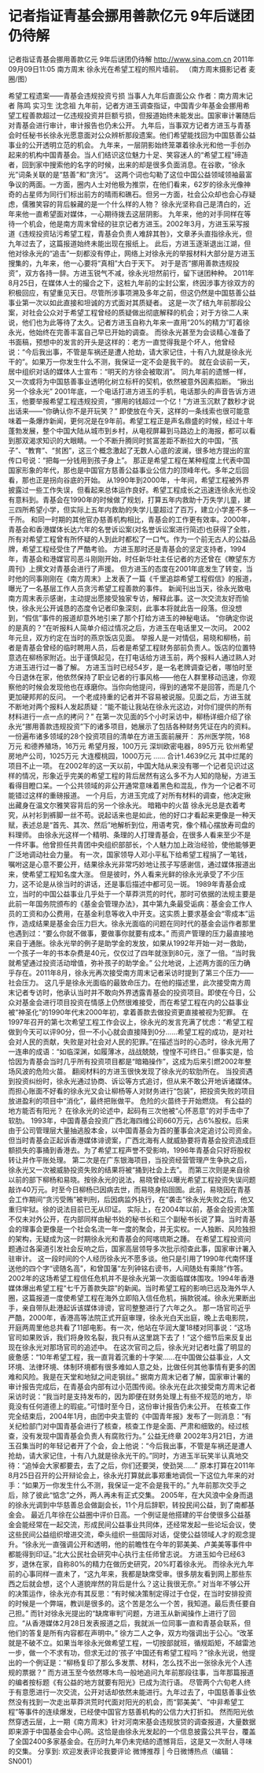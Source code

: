 # 记者指证青基会挪用善款亿元 9年后谜团仍待解

记者指证青基会挪用善款亿元 9年后谜团仍待解
http://www.sina.com.cn  2011年09月09日11:05  南方周末
徐永光在希望工程的照片墙前。 （南方周末摄影记者 麦圈/图）

希望工程遗案——青基会违规投资亏损 当事人九年后直面公众
作者：南方周末记者 陈鸣 实习生 沈念祖
九年前，记者方进玉调查指证，中国青少年基金会挪用希望工程善款超过一亿违规投资并巨额亏损，但报道始终未能发出。国家审计署随后对青基会进行审计，审计报告也仍未公开。
九年后，当事双方记者方进玉与青基会时任秘书长徐永光愿意面对公众辨析那段遗案。他们希望能找回为中国慈善公益事业的公开透明立范的机会。
九年来，一层阴影始终笼罩着徐永光和他一手创办起来的机构中国青基会。当人们结识这位魅力十足、笑容迷人的“希望工程”缔造者，回到家中搜索他的名字的时候，出来的却是很多负面消息。在谷歌，“徐永光”词条关联的是“慈善”和“贪污”。
这两个词也勾勒了这位中国公益领域领袖最富争议的两面。一方面，圈内人士对他极为推崇，在他们看来，62岁的徐永光像神奇的占星师为同行们标出前方的晴雨和礁石。但另一方面，社会公众却也会心存疑虑，儒雅笑容的背后躲藏的是一个什么样的人物？
徐永光坚称自己是清白的，近年来他一直希望面对媒体，一心期待拨去这层阴影。
九年来，他的对手同样在等待一个机会，他是南方周末曾经的驻京记者方进玉。2002年3月，方进玉采写报道《违规投资玷污希望工程，青基会负责人难辞其咎》，文章矛头直指徐永光，但九年过去了，这篇报道始终未能出现在报纸上。
此后，方进玉逐渐退出江湖，但他对徐永光的“追击”一刻都没有停止，网络上对徐永光的举报材料大部分是方进玉搜集的，九年来，他一心要将“真相”大白于天下。
对于是否“挪用善款违规投资”，双方各持一辞。方进玉锐气不减，徐永光坦然前行，留下谜团种种。
2011年8月25日，在媒体人士的撮合之下，这桩九年前的尘封公案，终因涉事方徐双方的积极回应，有望重见天日。尽管所涉事项溯及多年之前，但这仍然是中国慈善公益事业第一次以如此直接和坦诚的方式面对其质疑者。
这是一次了结九年前那段公案，对社会公众对于希望工程曾经的质疑做出彻底解释的机会；对于方徐二人来说，他们也为此等待了太久。记者方进玉自称九年来一直用“20%的精力”盯着徐永光，他始终在完善丰富自己早已开始的调查。
而徐永光甚至为会谈精心准备了书面稿，预想中的发言的开头是这样的：老方一直觉得我是个坏人，他曾经说：“今后我出事，不管是车祸还是遭人抢劫，请大家记住，十有八九就是徐永光干的”。如果万一你发生什么不测，我保证一定不会是我干的。
就在会谈前一天，居中组织对话的媒体人士宣布：“明天的方徐会被取消”。
同九年前的遗憾一样，又一次或将为中国慈善事业透明化树立标杆的契机，依然被意外因素掐断。
“揪出另一个徐永光”
2001年底，一个电话打进方进玉的手机，电话那头的声音告诉方进玉，他要举报希望工程违规投资，“挪用的钱超过一个亿！”方进玉沉默了数秒才说出话来——“你确认你不是开玩笑？”
即使放在今天，这样的一条线索也很可能意味着一条爆炸新闻，更何况是在9年前。希望工程正是声名鼎盛的时候，经过十年蓬勃发展，整个中国大陆从城市到乡村，从电视屏幕到马路边上的海报，都可以看到那双渴求知识的大眼睛。一个不断升腾同时贫富差距不断拉大的中国，“孩子”、“教育”、“贫困”，这三个概念激起了无数人心底的波澜，很多地方提出的宣传口号说：“把每一分钱用到孩子身上”。
那正是希望工程在某种程度上代表中国国家形象的年代，那也是中国官方慈善公益事业公信力的顶峰年代。多年之后回看，那也正是拐向谷底的开始。
从1990年到2000年，十年间，希望工程被外界披露过一些工作失误，但看起来总体运作良好。希望工程成长之迅速连徐永光也没有意料到。青基会在1990年的时候做了规划，打算五年内救助十万失学儿童，建三四所希望小学，但实际上五年内救助的失学儿童超过了百万，建立小学差不多一千所。
和同一时期的其他官办慈善机构相比，青基会的工作更有效率。2000年，青基会和香港媒体长达六年的名誉诉讼案(对名誉诉讼案进行简述)也获得了全胜，所有对希望工程曾有所怀疑的人到此时都松了一口气。作为一个前无古人的公益品牌，希望工程经受住了严酷考验。
方进玉那时还是青基会的坚定支持者，1994年，青基会和港媒官司恶斗刚刚开始，时任新华社主任记者的方还曾在《瞭望东方周刊》上撰文对青基会进行了声援。
但方进玉的态度在2001年底发生了转变，当时他的同事刚刚在《南方周末》上发表了一篇《千里追踪希望工程假信》的报道，曝光了一名基层工作人员贪污希望工程善款的事件。
新闻刊出当天，徐永光致电南方周末表示感谢，主动提出愿接受独家专访，解释此事。这一次交流友好而愉快，徐永光公开诚恳的态度令记者印象深刻，此事本将就此告一段落。但没想到，“假信”事件的报道却意外地引来了那个打给方进玉的神秘电话。
“你确定你说的是真的？”在听报料人简单介绍过情况之后，方进玉在电话里又一次问。
2002年元旦，双方约定在当时的燕京饭店见面。
举报人是一对情侣，易晓和柳杨，前者是青基会曾经的临时聘用人员，后者是希望工程财务部前负责人。饭店的位置特意选在柳杨家附近。出于谨慎起见，在打电话给方进玉前，两个报料人通过熟人对方进玉进行过一番了解。
方进玉当时已经54岁，是一名老牌调查记者，哪怕时至今日退休在家，他依然保持了职业记者的行事风格——他在人群里移动迅速，你观察他的时候会发现他也在琢磨你。当你向他提问，得到的通常不是回答，而是几个更加硬邦邦的反问。
一个老成持重的记者并不容易被说服。见面之后，方进玉就不断地对两个报料人发起质疑：“能不能让我站在徐永光这边，对你们提供的所有材料进行一点一点的拷问？”
在第一次见面的5个小时采访中，柳杨详细介绍了徐永光“挪用善款违规投资”下的诸多项目，她展示了包括各种财务凭证在内的资料。一份遍布诸多领域的28个投资项目的清单在方进玉面前展开：
苏州医学院，168万元
和德养殖场，16万元
希望月报，100万元
深圳欧密电器，895万元
钦州希望房地产公司，1025万元
大连樱桃园，1000万元
……
合计1.4639亿元
其中烂尾的项目不止一项。
在2002年的这一天以前，中国大陆从来没有哪一个记者见识过这样的情况，形象近乎完美的希望工程的背后居然有这么多不为人知的隐秘，方进玉看得目瞪口呆。一个公共领域的非公开通常意味着黑色和混乱，作为一个记者不可能错过这样的重磅报道。
一个月后，方进玉完成了对所有材料的调查，他决定揪出藏身在温文尔雅笑容背后的另一个徐永光。
暗箱中的火苗
徐永光总是衣着考究，从衬衫到裤脚一丝不苟。说起话来也是如此，他的好口才看起来更像是一种天赋，表述总是“首先、其次、然后”地解析到位，用语考究，像个精心摆放寿司盘的料理师。
由徐永光这样一个精明、条理的人打理青基会，在很多人看来至少不是一件坏事。他曾担任共青团中央组织部部长，个人魅力加上政治经验，使他能够更广泛地调动社会力量。
有一次，国家领导人邓小平私下给希望工程捐了一笔钱，嘱咐这是心意不要公开，结果徐永光非常巧妙地让孩子写感谢信，通过媒体报道出来，使希望工程知名度大涨。
但是彼时，外人看来光鲜的徐永光承受了不少压力，这不论是从徐当时的讲话，还是事后描述中都可见一斑。
1989年青基会成立，当时的中国公益事业几乎处于一个草莽洪荒的时代，那时可依据的法规主要是此前一年国务院颁布的《基金会管理办法》，其中第九条最受诟病：基金会工作人员的工资和办公费用，在基金利息等收入中开支。这实质上要求基金会“零成本”运作，造成结果是基金会压力巨大。徐永光面临的问题在同时代的基金会运作者那里也遇到过：“要么你就不做事，要做事你就要有成本。”
而资产管理的压力最直接地来自于通胀。徐永光举的例子是助学金的发放，如果从1992年开始一对一救助，一个孩子一年的书本杂费是40元，仅仅过了四年就涨到80元，涨了一倍。“当时我就希望通过投资活动增值，弥补孩子的助学金。”
公允地说，上述两方面的压力确乎存在。2011年8月，徐永光再次接受南方周末记者采访时提到了第三个压力——社会压力。
这几乎是徐永光面临的最致命压力。在他的描述里，此次接受南方周末记者专访时，他承认当时并不敢向外界透露青基会的投资项目。即使在今日，公众对基金会进行项目投资在情感上仍然很难接受，而在希望工程在内的公益事业被“神圣化”的1990年代末2000年初，拿着善款去做投资更直接被视为犯罪。
在1997年召开的第七次希望工程工作会议上，徐永光的发言充满了忧虑：“希望工程做到今天可以评90分，但一不小心就会直接降到0分……希望工程的成功，是对社会对人民的贡献，失败是对社会对人民的犯罪。”在描述当时的心态时，徐永光用了一连串的成语：“如临深渊，如履薄冰，战战兢兢，惶惶不可终日。”
但事实是，恰恰因为青基会当时几乎所有投资项目都是“暗箱操作”，这成为后来引燃2002年整场风波的危险火苗。
翻阅材料的方进玉很快发现了徐永光的软肋所在。
当投资遇到投资纠纷时，徐永光通过协商、诉讼等方式追讨，但从来不敢公开地诉诸媒体。而担心账面不好看的徐永光又会让柳杨等人对财务进行“包装”，把投资失败的项目放进盈利的项目中“消化”，最终把账做平。
危险的火苗终于开始燃烧。
有公益的地方能否有阳光？
在徐永光的论述中，起码有三次他被“心怀恶意”的对手击中了软肋。
1993年，中国青基会投资广西北海四维公司660万元，占6%股权。后来由于公司管理层大量抽逃股本金，以中国青基会为首的董事会决定追讨公司资金。但当时青基会正起诉香港媒体诽谤案，广西北海有人就威胁要将青基会投资造成巨额损失的事捅到香港去。为了希望工程声誉不受影响，1996年青基会只好将股权转让并作平账处理。
第二次是在广东银海项目，当投资经营管理产生争执之后，徐永光又一次被威胁投资失败的结果将被“捅到社会上去”。
而第三次则是来自徐以前的部下柳杨和易晓。按徐永光的说法，易晓曾经以曝光希望工程投资失误问题敲诈40万元。时至今日柳杨已因病去世，而易晓身陷囹圄。此前，易晓因在青基会工作期间“贪污受贿”被判刑，后因病监外执行，在“袭击”徐永光失败之后，他又重归牢狱。徐的说法目前已无从印证。
实际上，在2004年以前，基金会投资决策不仅未对外公开，在内部同样由秘书处的秘书长和三个副秘书长说了算。当时青基会的理事会更像是一个社会名流一年一度的聚会，并无实权。一人独断、风险独担的架构，无疑成为这一时期徐永光和青基会的阿喀琉斯之踵。
在希望工程投资问题通过各渠道引发社会反响之后，国家高层领导多次批示彻查此事，国家审计署入驻审计。
这一段时间的个人经历徐永光不愿多谈。他只是引用了1990年代南怀瑾送他的四个字“谤随名高”，和曾国藩“左列钟铭右谤书，人间随处有乘除”作答。
2002年的这场希望工程信任危机并不是徐永光第一次面临媒体围攻。1994年香港媒体爆出希望工程“七千万善款失踪”的新闻。当时希望工程的影响已远及海外华人圈，这篇报道一度使希望工程在海外立即陷入信任危机，捐款锐减。徐永光果断出手，亲自带队赴港起诉该媒体诽谤，官司整整进行了六年之久。
那一场官司近乎严酷，2000年，香港高等法院正式开庭审理，徐永光白天出庭，晚上去电影院，开庭两周里他总共看了11部电影。有一次，他站在华润大厦18楼对同事说：“这场官司如果败诉，我们将身败名裂，我只有从这里跳下去了！”这个细节后来反复出现在徐永光对那场官司的追述中。
在这次官司之后，徐永光对记者吐露了明显的疲惫感：“10年希望工程，我一直背着沉重的十字架……在中国做公益事业，人文环境、法律环境、体制环境都有很多难如人意之处，比做任何其他事情有更多的困难和风险。我是在天堂和地狱之间走钢丝。”
据南方周末记者了解，国家审计署的审计报告完成后，在青基会内部有过小范围传阅。徐永光在此次接受南方周末记者采访时说：“我当时是支持发布的，因为即便在财务处理上有些不规范的地方，毕竟没有任何道德上的瑕疵。”可惜时至今日，这份审计报告仍未公开。
在核查工作完全结束后，2004年1月，由团中央主管的《中国青年报》发布了一则消息：“有关纪检部门对中国青基会进行了核查，核查工作是全面、严肃和细致的。经过核查，没有发现中国青基会负责人有腐败行为。”
公益无终章
2002年3月21日，方进玉召集当时的年轻记者开了个会，会上他说：“今后我出事，不管是车祸还是遭人抢劫，请大家记住，十有八九就是徐永光干的。”同时，方进玉半玩笑半认真地交待：“追悼会大家都要去，去了之后，你们还要哭，使劲哭……”
原本打算在2011年8月25日召开的公开辩论会上，徐永光打算就此事郑重地调侃一下这位九年来的对手：“如果万一你发生什么不测，我保证一定不会是我干的。”
九年前那次交手之后，除了彼此“惦念”之外，两人再未有正式交集。
2005年，在大风浪中全身而退的徐永光调到中华慈善总会做副会长，11个月后辞职，转投民间公益，到了南都基金会。
最近几年徐在公益圈中评价日高。一个例证是他搭建的平台使很多公益基金会能经常在一起交流，形成民间公益事业共同体，还经常发起一些论坛会议，使这些民间公益组织增进交流，牵头组织一些国际对话，促使公益领域人才的观念提升。“徐永光一直强调公开和透明，他的前瞻性在今年的郭美美、卢美美等事件中都能得到印证。”北大公民社会研究中心执行主任师曾志说。
方进玉如今已经63岁，退休在家，自称80%的精力在做历史研究，20%盯着徐永光。
而徐永光九年前的心事同样一直未了，“这九年来，我都是缺席受审。很多朋友看到网上那些东西之后就会想，这个人道貌岸然的背后是什么？这让我很无奈。”
对当年不够公开的决策运作，徐永光亦有其反思：“有时候决策制定得过于仓促，在当时安排投资的时候是一个弊端，教训是很多的。这个苦是怎么一个苦，我知道。最后责任要自己担。”
而针对徐永光提出的“缺席审判”问题，方进玉从新闻操作上进行了回应。“从香港媒体2月28日发表报道之后，我就派一位同事一直和青基会联系，但他们的答复是所有内容都在声明中。”
徐方二人之争，双方均强调出于公心。“改革就是不破不立。如果当年徐永光做希望工程，一切按部就班，循规蹈矩，不越雷池一步，做一个不求有功，但求无过的‘孩子’中国还有希望工程吗？”徐永光说，他提出的一个例证是：“柳杨复印了那么多发票、材料，怎么找不出一张徐永光个人违规的票据？”
而方进玉至今依然啄木鸟一般地追问九年前那段往事，当年那篇报道的编者按标题《有公益的地方就要有阳光》已成为流行语。
尽管两个六旬老人终于有意愿进行一次交流，公开对话却依然未能进行。九年过去了，中国慈善事业依然没有找到一次走出草莽洪荒时代面对阳光的机会，而“郭美美”、“中非希望工程”等事件的连续爆发，已经使中国官方慈善机构的公信力大打折扣。
然而阳光依然穿透云层，上一期《南方周末》针对河南宋基会违规放贷的调查报道，大量数据即来源于中国基金会中心网。这恰是由徐永光发起的一个信息披露公共平台，覆盖了全国2400多家基金会。在历时九年仍未完结的遗憾背后，这是又一次耐人寻味的交集。
分享到: 欢迎发表评论我要评论
微博推荐 | 今日微博热点（编辑：SN001）

